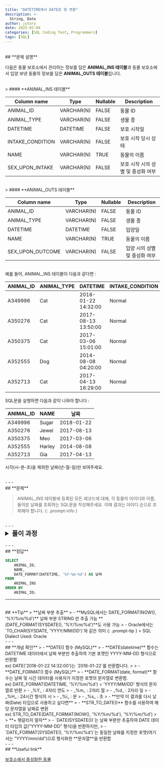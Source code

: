 ```yaml
---
title: "DATETIME에서 DATE로 형 변환"
description: >-  
  String, Date
author: jutory
date: 2025-02-04
categories: [SQL Coding Test, Programmers]  
tags: [SQL]  
---
```

<br>
## **문제 설명**

다음은 동물 보호소에서 관리하는 정보를 담은 **ANIMAL_INS 테이블**과 동물 보호소에서 입양 보낸 동물의 정보를 담은 **ANIMAL_OUTS 테이블**입니다.

<br>
> #### **ANIMAL_INS 테이블**

| Column name      | Type         | Nullable | Description                 |
|------------------|--------------|----------|-----------------------------|
| ANIMAL_ID        | VARCHAR(N)   | FALSE    | 동물 ID                     |
| ANIMAL_TYPE      | VARCHAR(N)   | FALSE    | 생물 종                     |
| DATETIME         | DATETIME     | FALSE    | 보호 시작일                 |
| INTAKE_CONDITION | VARCHAR(N)   | FALSE    | 보호 시작 당시 상태         |
| NAME             | VARCHAR(N)   | TRUE     | 동물의 이름                 |
| SEX_UPON_INTAKE  | VARCHAR(N)   | FALSE    | 보호 시작 시의 성별 및 중성화 여부 |

<br>
> #### **ANIMAL_OUTS 테이블**

| Column name      | Type         | Nullable | Description                 |
|------------------|--------------|----------|-----------------------------|
| ANIMAL_ID        | VARCHAR(N)   | FALSE    | 동물 ID                     |
| ANIMAL_TYPE      | VARCHAR(N)   | FALSE    | 생물 종                     |
| DATETIME         | DATETIME     | FALSE    | 입양일                      |
| NAME             | VARCHAR(N)   | TRUE     | 동물의 이름                 |
| SEX_UPON_OUTCOME | VARCHAR(N)   | FALSE    | 입양 시의 성별 및 중성화 여부 |

<br>
예를 들어, ANIMAL_INS 테이블이 다음과 같다면 :

| ANIMAL_ID | ANIMAL_TYPE | DATETIME             | INTAKE_CONDITION | NAME   | SEX_UPON_INTAKE |
|-----------|-------------|----------------------|------------------|--------|-----------------|
| A349996   | Cat         | 2018-01-22 14:32:00  | Normal           | Sugar  | Neutered Male   |
| A350276   | Cat         | 2017-08-13 13:50:00  | Normal           | Jewel  | Spayed Female   |
| A350375   | Cat         | 2017-03-06 15:01:00  | Normal           | Meo    | Neutered Male   |
| A352555   | Dog         | 2014-08-08 04:20:00  | Normal           | Harley | Spayed Female   |
| A352713   | Cat         | 2017-04-13 16:29:00  | Normal           | Gia    | Spayed Female   |

SQL문을 실행하면 다음과 같이 나와야 합니다 :

| ANIMAL_ID | NAME   | 날짜       |
|-----------|--------|------------|
| A349996   | Sugar  | 2018-01-22 |
| A350276   | Jewel  | 2017-08-13 |
| A350375   | Meo    | 2017-03-06 |
| A352555   | Harley | 2014-08-08 |
| A352713   | Gia    | 2017-04-13 |

시각(시-분-초)을 제외한 날짜(년-월-일)만 보여주세요.

<br>
- - -
<br>
## **문제**

> ANIMAL_INS 테이블에 등록된 모든 레코드에 대해, 각 동물의 아이디와 이름, 들어온 날짜를 조회하는 SQL문을 작성해주세요. 이때 결과는 아이디 순으로 조회해야 합니다.
{: .prompt-info }

<br>
- - -
<br>
<details>
  <summary style="font-size: 1.5em; font-weight: bold;">풀이 과정</summary>
<div markdown="1">

1. **날짜 부분 추출**  
   - DATETIME 컬럼은 날짜와 시간이 모두 포함되어 있으므로, 날짜 부분만 출력하기 위해 날짜 함수를 사용
      - MySQL에서는 `DATE(DATETIME)` 함수를 사용하여 DATETIME 컬럼에서 날짜 부분만 추출
      - Oracle에서는 `TO_CHAR(DATETIME, 'YYYY-MM-DD')` 함수 사용

**날짜 부분 추출**  
   - DATETIME 컬럼은 날짜와 시간이 함께 포함되어 있으므로, 시각(시분초)을 제외한 날짜(년-월-일)만 출력해야 합니다.  
   - MySQL에서는 `DATE_FORMAT()` 함수를 사용하여 DATETIME 값을 원하는 형식의 문자열("YYYY-MM-DD")로 변환할 수 있습니다.
     - 예: `DATE_FORMAT(`DATETIME`, '%Y-%m-%d')`는 DATETIME 값에서 연도, 월, 일을 추출하여 "YYYY-MM-DD" 형식의 문자열을 반환합니다.

2. **결과 정렬**  
   - 정렬 기준에 따라 **ORDER BY**로 결과 정렬
     -  매출액을 기준으로 내림차순 정렬하고, 매출액이 같은 경우 **상품 코드를 기준으로 오름차순** 정렬
  
3. **최종 출력**  
   - SELECT 절에서 **동물의 아이디(`ANIMAL_ID`)**, **이름(`NAME`)**, 그리고 **날짜(`날짜`)**를 조회합니다.

* **_교훈_**
   - DATE() 함수는 날짜만 추출하지만, 출력 환경에 따라 기본 시간 분 초(00:00:00) 까지 붙어서 틀렸었다. <br> DATE_FORMAT() 함수는 결과를 정확히 'YYYY-MM-DD' 형식의 문자열로 만들어 줌..... 데이트 형식으로 맞춰야한다면 STR_TO_DATE(DATE_FORMAT(DATETIME, '%Y-%m-%d'), '%Y-%m-%d') <--요거 사용해야한다. 중요한 정보를 알았다. 굿..
</div>
</details>

<br>
- - -
<br>
## **정답**

```sql
SELECT 
    ANIMAL_ID,
    NAME,
    DATE_FORMAT(DATETIME, '%Y-%m-%d') AS 날짜
FROM 
    ANIMAL_INS
ORDER BY 
    ANIMAL_ID;
```

- - -
<br>
## **Tip**
> **날짜 부분 추출**  
>    - **MySQL에서는 DATE_FORMAT(NOW(), '%Y/%m/%d')** 날짜 부분 STRING 만 추출 가능 **(DATE_FORMAT(SYSDATE(), '%Y/%m/%d')**도 사용 가능
>    - Oracle에서는 `TO_CHAR(SYSDATE, 'YYYY/MM/DD')`와 같은 의미
{: .prompt-tip }
> SQL Dialect Used: Oracle

<br>
- - -
<br>
## **개념 확인**
> - **DATE() 함수 (MySQL)**
>    - **DATE(datetime)** 함수는 DATETIME 데이터에서 날짜 부분만 추출하여 기본 포맷인 YYYY-MM-DD 형식으로 반환함 <br> ex) DATE('2018-01-22 14:32:00')는 `2018-01-22`를 반환합니다.
>
> - **DATE_FORMAT() 함수 (MySQL)**
>    - **DATE_FORMAT(date, format)** 함수는 날짜 및 시간 데이터를 사용자가 지정한 포맷의 문자열로 변환함. <br> ex) DATE_FORMAT(DATETIME, '%Y/%m/%d') = 'YYYY/MM/DD' 형식의 문자열로 반환
>        - _%Y_ : 4자리 연도
>        - _%m_ : 2자리 월
>        - _%d_ : 2자리 일
>        - _%H_ : 24시간 형식의 시
>        - _%i_ : 분
>        - _%s_ : 초
> - **만약 이 결과를 다시 날짜(Date) 타입으로 사용하고 싶다면**
>    - **STR_TO_DATE()** 함수를 사용하여 해당 문자열을 날짜로 변환 <br> ex) STR_TO_DATE(DATE_FORMAT(NOW(), '%Y/%m/%d'), '%Y/%m/%d')
>
> **+ 헷갈리지 말자**
> - `DATE(SYSDATE())`는 날짜 부분만 추출하여 DATE 데이터 타입의 값("YYYY-MM-DD" 형식)을 반환하지만,
> - `DATE_FORMAT(SYSDATE(), '%Y/%m/%d')`는 동일한 날짜를 지정한 포맷(여기서는 "YYYY/mm/dd")으로 형식화한 **문자열**을 반환함
<br>
- - -
<br>
## **Useful link**

[보호소에서 중성화한 동물](https://school.programmers.co.kr/learn/courses/30/lessons/59045)